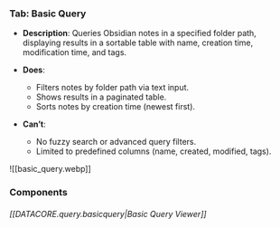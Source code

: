 

### Tab: Basic Query

- **Description**: Queries Obsidian notes in a specified folder path, displaying results in a sortable table with name, creation time, modification time, and tags.

- **Does**:

    - Filters notes by folder path via text input.
    - Shows results in a paginated table.
    - Sorts notes by creation time (newest first).

- **Can’t**:

    - No fuzzy search or advanced query filters.
    - Limited to predefined columns (name, created, modified, tags).


![[basic_query.webp]]


### Components


###### [[DATACORE.query.basicquery|Basic Query Viewer]]
